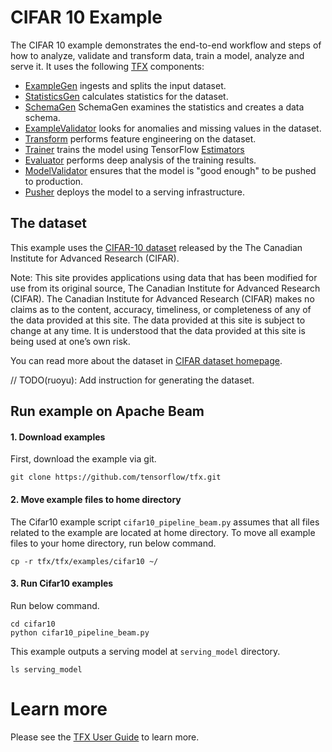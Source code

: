 # CIFAR 10 Example

The CIFAR 10 example demonstrates the end-to-end workflow and steps of how to
analyze, validate and transform data, train a model, analyze and serve it. It
uses the following [TFX](https://www.tensorflow.org/tfx) components:

*   [ExampleGen](https://github.com/tensorflow/tfx/blob/master/docs/guide/examplegen.md)
    ingests and splits the input dataset.
*   [StatisticsGen](https://github.com/tensorflow/tfx/blob/master/docs/guide/statsgen.md)
    calculates statistics for the dataset.
*   [SchemaGen](https://github.com/tensorflow/tfx/blob/master/docs/guide/schemagen.md)
    SchemaGen examines the statistics and creates a data schema.
*   [ExampleValidator](https://github.com/tensorflow/tfx/blob/master/docs/guide/exampleval.md)
    looks for anomalies and missing values in the dataset.
*   [Transform](https://github.com/tensorflow/tfx/blob/master/docs/guide/transform.md)
    performs feature engineering on the dataset.
*   [Trainer](https://github.com/tensorflow/tfx/blob/master/docs/guide/trainer.md)
    trains the model using TensorFlow
    [Estimators](https://www.tensorflow.org/guide/estimators)
*   [Evaluator](https://github.com/tensorflow/tfx/blob/master/docs/guide/evaluator.md)
    performs deep analysis of the training results.
*   [ModelValidator](https://github.com/tensorflow/tfx/blob/master/docs/guide/modelval.md)
    ensures that the model is "good enough" to be pushed to production.
*   [Pusher](https://github.com/tensorflow/tfx/blob/master/docs/guide/pusher.md)
    deploys the model to a serving infrastructure.

## The dataset

This example uses the
[CIFAR-10 dataset](https://www.cs.toronto.edu/~kriz/cifar.html) released by the
The Canadian Institute for Advanced Research (CIFAR).

Note: This site provides applications using data that has been modified for use
from its original source, The Canadian Institute for Advanced Research (CIFAR).
The Canadian Institute for Advanced Research (CIFAR) makes no claims as to the
content, accuracy, timeliness, or completeness of any of the data provided at
this site. The data provided at this site is subject to change at any time. It
is understood that the data provided at this site is being used at one’s own
risk.

You can read more about the dataset in
[CIFAR dataset homepage](https://www.cs.toronto.edu/~kriz/cifar.html).

// TODO(ruoyu): Add instruction for generating the dataset.

## Run example on Apache Beam

#### 1. Download examples

First, download the example via git.

```
git clone https://github.com/tensorflow/tfx.git
```

#### 2. Move example files to home directory

The Cifar10 example script `cifar10_pipeline_beam.py` assumes that all files
related to the example are located at home directory. To move all example files
to your home directory, run below command.

```
cp -r tfx/tfx/examples/cifar10 ~/
```

#### 3. Run Cifar10 examples

Run below command.

```
cd cifar10
python cifar10_pipeline_beam.py
```

This example outputs a serving model at `serving_model` directory.

```
ls serving_model
```

# Learn more

Please see the
[TFX User Guide](https://github.com/tensorflow/tfx/blob/master/docs/guide/index.md)
to learn more.

